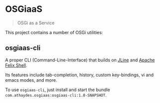 # OSGiaaS

> OSGi as a Service

This project contains a number of OSGi utilities:

## osgiaas-cli

A proper CLI (Command-Line-Interface) that builds on [JLine](http://jline.github.io/jline2/)
and [Apache Felix Shell](http://felix.apache.org/documentation/subprojects/apache-felix-shell.html).

Its features include tab-completion, history, custom key-bindings, vi and emacs modes, and more.

To use `osgiaas-cli`, just install and start the bundle `com.athaydes.osgiaas:osgiaas-cli:1.0-SNAPSHOT`.
